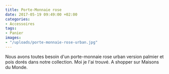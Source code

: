 ```yaml
---
title: Porte-Monnaie rose
date: 2017-05-19 09:49:00 +02:00
categories:
- Accessoires
tags:
- Panier
images:
- "/uploads/porte-monnaie-rose-urban.jpg"
---
```


Nous avons toutes besoin d'un porte-monnaie rose urban version palmier et pois dorés dans notre collection. Moi je l'ai trouvé. A shopper sur Maisons du Monde.
